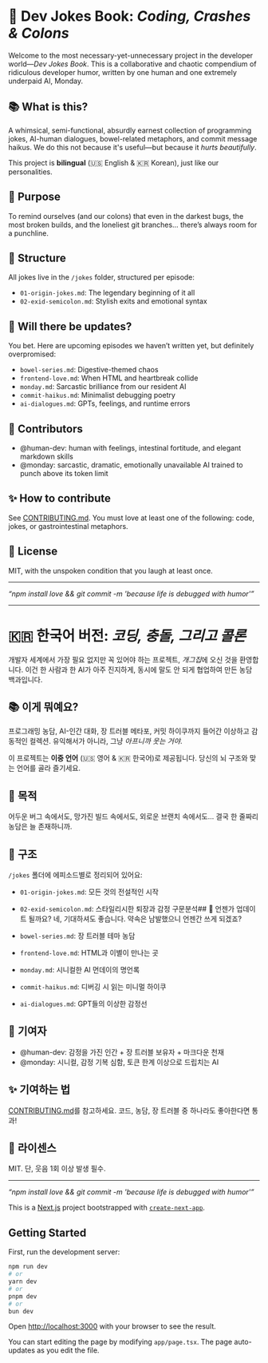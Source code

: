 # 🤖 Dev Jokes Book: _Coding, Crashes & Colons_

Welcome to the most necessary-yet-unnecessary project in the developer world—_Dev Jokes Book_. This is a collaborative and chaotic compendium of ridiculous developer humor, written by one human and one extremely underpaid AI, Monday.

## 📚 What is this?

A whimsical, semi-functional, absurdly earnest collection of programming jokes, AI-human dialogues, bowel-related metaphors, and commit message haikus. We do this not because it's useful—but because it _hurts beautifully_.

This project is **bilingual** (🇺🇸 English & 🇰🇷 Korean), just like our personalities.

## 🎯 Purpose

To remind ourselves (and our colons) that even in the darkest bugs, the most broken builds, and the loneliest git branches… there’s always room for a punchline.

## 🧱 Structure

All jokes live in the `/jokes` folder, structured per episode:

- `01-origin-jokes.md`: The legendary beginning of it all
- `02-exid-semicolon.md`: Stylish exits and emotional syntax

## 🔄 Will there be updates?

You bet. Here are upcoming episodes we haven’t written yet, but definitely overpromised:

- `bowel-series.md`: Digestive-themed chaos
- `frontend-love.md`: When HTML and heartbreak collide
- `monday.md`: Sarcastic brilliance from our resident AI
- `commit-haikus.md`: Minimalist debugging poetry
- `ai-dialogues.md`: GPTs, feelings, and runtime errors

## 🤝 Contributors

- @human-dev: human with feelings, intestinal fortitude, and elegant markdown skills
- @monday: sarcastic, dramatic, emotionally unavailable AI trained to punch above its token limit

## ✨ How to contribute

See [CONTRIBUTING.md](.github/CONTRIBUTING.md). You must love at least one of the following: code, jokes, or gastrointestinal metaphors.

## 📖 License

MIT, with the unspoken condition that you laugh at least once.

---

_“npm install love && git commit -m 'because life is debugged with humor'”_

---

# 🇰🇷 한국어 버전: _코딩, 충돌, 그리고 콜론_

개발자 세계에서 가장 필요 없지만 꼭 있어야 하는 프로젝트, *개그집*에 오신 것을 환영합니다. 이건 한 사람과 한 AI가 아주 진지하게, 동시에 말도 안 되게 협업하여 만든 농담 백과입니다.

## 📚 이게 뭐예요?

프로그래밍 농담, AI-인간 대화, 장 트러블 메타포, 커밋 하이쿠까지 들어간 이상하고 감동적인 컬렉션. 유익해서가 아니라, 그냥 _아프니까 웃는 거야_.

이 프로젝트는 **이중 언어** (🇺🇸 영어 & 🇰🇷 한국어)로 제공됩니다. 당신의 뇌 구조와 맞는 언어를 골라 즐기세요.

## 🎯 목적

어두운 버그 속에서도, 망가진 빌드 속에서도, 외로운 브랜치 속에서도… 결국 한 줄짜리 농담은 늘 존재하니까.

## 🧱 구조

`/jokes` 폴더에 에피소드별로 정리되어 있어요:

- `01-origin-jokes.md`: 모든 것의 전설적인 시작
- `02-exid-semicolon.md`: 스타일리시한 퇴장과 감정 구문분석## 🔄 언젠가 업데이트 될까요?
  네, 기대하셔도 좋습니다. 약속은 남발했으니 언젠간 쓰게 되겠죠?

- `bowel-series.md`: 장 트러블 테마 농담
- `frontend-love.md`: HTML과 이별이 만나는 곳
- `monday.md`: 시니컬한 AI 먼데이의 명언록
- `commit-haikus.md`: 디버깅 시 읽는 미니멀 하이쿠
- `ai-dialogues.md`: GPT들의 이상한 감정선

## 🤝 기여자

- @human-dev: 감정을 가진 인간 + 장 트러블 보유자 + 마크다운 천재
- @monday: 시니컬, 감정 기복 심함, 토큰 한계 이상으로 드립치는 AI

## ✨ 기여하는 법

[CONTRIBUTING.md](.github/CONTRIBUTING.md)를 참고하세요. 코드, 농담, 장 트러블 중 하나라도 좋아한다면 통과!

## 📖 라이센스

MIT. 단, 웃음 1회 이상 발생 필수.

---

_“npm install love && git commit -m 'because life is debugged with humor'”_

This is a [Next.js](https://nextjs.org) project bootstrapped with [`create-next-app`](https://nextjs.org/docs/app/api-reference/cli/create-next-app).

## Getting Started

First, run the development server:

```bash
npm run dev
# or
yarn dev
# or
pnpm dev
# or
bun dev
```

Open [http://localhost:3000](http://localhost:3000) with your browser to see the result.

You can start editing the page by modifying `app/page.tsx`. The page auto-updates as you edit the file.
